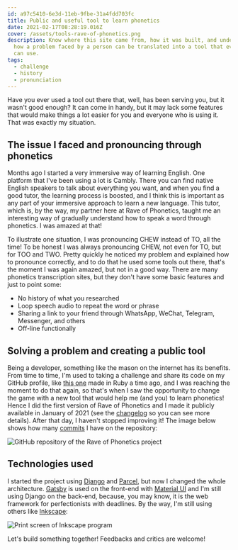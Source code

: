 ```yaml
---
id: a97c5410-6e3d-11eb-9fbe-31a4fdd703fc
title: Public and useful tool to learn phonetics
date: 2021-02-17T08:28:19.016Z
cover: /assets/tools-rave-of-phonetics.png
description: Know where this site came from, how it was built, and understand
  how a problem faced by a person can be translated into a tool that everyone
  can use.
tags:
  - challenge
  - history
  - pronunciation
---
```

Have you ever used a tool out there that, well, has been serving you, but it wasn't good enough? It can come in handy, but it may lack some features that would make things a lot easier for you and everyone who is using it. That was exactly my situation.

## The issue I faced and pronouncing through phonetics

Months ago I started a very immersive way of learning English. One platform that I've been using a lot is Cambly. There you can find native English speakers to talk about everything you want, and when you find a good tutor, the learning process is boosted, and I think this is important as any part of your immersive approach to learn a new language. This tutor, which is, by the way, my partner here at Rave of Phonetics, taught me an interesting way of gradually understand how to speak a word through phonetics. I was amazed at that!

To illustrate one situation, I was pronouncing CHEW instead of TO, all the time! To be honest I was always pronouncing CHEW, not even for TO, but for TOO and TWO. Pretty quickly he noticed my problem and explained how to pronounce correctly, and to do that he used some tools out there, that's the moment I was again amazed, but not in a good way. There are many phonetics transcription sites, but they don't have some basic features and just to point some:

* No history of what you researched
* Loop speech audio to repeat the word or phrase
* Sharing a link to your friend through WhatsApp, WeChat, Telegram, Messenger, and others
* Off-line functionally

## Solving a problem and creating a public tool

Being a developer, something like the mason on the internet has its benefits. From time to time, I'm used to taking a challenge and share its code on my GitHub profile, like [this one](https://github.com/willianantunes/runner-said-no-one-ever) made in Ruby a time ago, and I was reaching the moment to do that again, so that's when I saw the opportunity to change the game with a new tool that would help me (and you) to learn phonetics! Hence I did the first version of Rave of Phonetics and I made it publicly available in January of 2021 (see the [changelog](/changelog) so you can see more details). After that day, I haven't stopped improving it! The image below shows how many [commits](https://en.wikipedia.org/wiki/Commit_(version_control)) I have on the repository:

![GitHub repository of the Rave of Phonetics project](github-refactor-rop.png "A monorepo of the entire project")

## Technologies used

I started the project using [Django](https://www.djangoproject.com/) and [Parcel](https://parceljs.org/), but now I changed the whole architecture. [Gatsby](https://www.gatsbyjs.com/) is used on the front-end with [Material UI](https://material-ui.com/) and I'm still using Django on the back-end, because, you may know, it is the web framework for perfectionists with deadlines. By the way, I'm still using others like [Inkscape](https://inkscape.org/):

![Print screen of Inkscape program](inkscape-rop.png "Inkscape can be used to draw things")

Let's build something together! Feedbacks and critics are welcome!